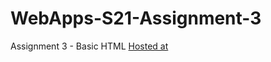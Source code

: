 # WebApps-S21-Assignment-3
Assignment 3 - Basic HTML
[Hosted at](https://44-563-web-apps-s21.github.io/webapps-s21-assignment-3-sowmya-yalamarthi/)